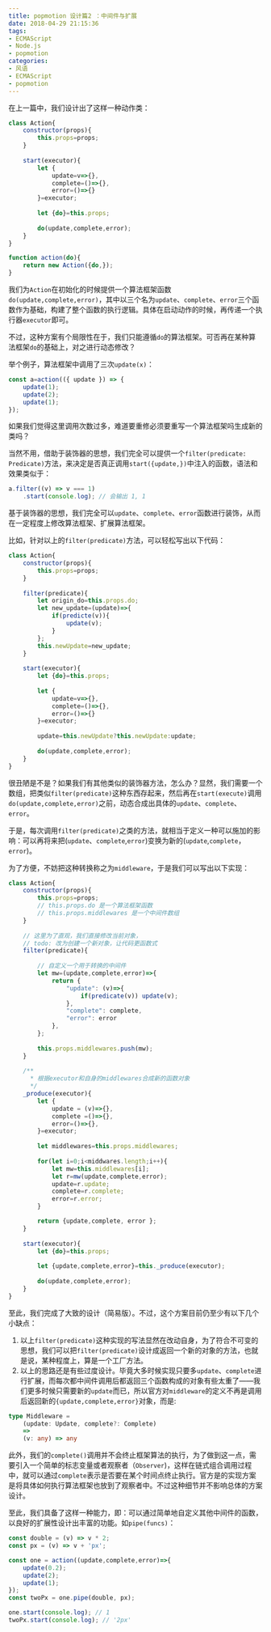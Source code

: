 ```yaml
---
title: popmotion 设计篇2 ：中间件与扩展
date: 2018-04-29 21:15:36
tags:
- ECMAScript
- Node.js
- popmotion
categories:
- 风语
- ECMAScript
- popmotion
---
```


在上一篇中，我们设计出了这样一种动作类：
```JavaScript
class Action{
    constructor(props){
        this.props=props;
    }
    
    start(executor){
        let {
            update=v=>{},
            complete=()=>{},
            error=()=>{}
        }=executor;
        
        let {do}=this.props;
        
        do(update,complete,error);
    }
}

function action(do){
    return new Action({do,});
}
```
我们为`Action`在初始化的时候提供一个算法框架函数`do(update,complete,error)`，其中以三个名为`update`、`complete`、`error`三个函数作为基础，构建了整个函数的执行逻辑。具体在启动动作的时候，再传递一个执行器`executor`即可。

不过，这种方案有个局限性在于，我们只能遵循`do`的算法框架。可否再在某种算法框架`do`的基础上，对之进行动态修改？<!--more-->

举个例子，算法框架中调用了三次`update(x)`：
```javascript
const a=action(({ update }) => {
    update(1);
    update(2);
    update(1);
});

```
如果我们觉得这里调用次数过多，难道要重修必须要重写一个算法框架吗生成新的类吗？

当然不用，借助于装饰器的思想，我们完全可以提供一个`filter(predicate: Predicate)`方法，来决定是否真正调用`start({update,})`中注入的函数，语法和效果类似于：
```javascript
a.filter((v) => v === 1)
    .start(console.log); // 会输出 1, 1
```

基于装饰器的思想，我们完全可以`update`、`complete`、`error`函数进行装饰，从而在一定程度上修改算法框架、扩展算法框架。

比如，针对以上的`filter(predicate)`方法，可以轻松写出以下代码：
```javascript
class Action{
    constructor(props){
        this.props=props;
    }
    
    filter(predicate){
        let origin_do=this.props.do;
        let new_update=(update)=>{
            if(predicte(v)){
                update(v);
            }
        };
        this.newUpdate=new_update;
    }
    
    start(executor){
        let {do}=this.props;
        
        let {
            update=v=>{},
            complete=()=>{},
            error=()=>{}
        }=executor;
        
        update=this.newUpdate?this.newUpdate:update;
        
        do(update,complete,error);
    }
}
```
很丑陋是不是？如果我们有其他类似的装饰器方法，怎么办？显然，我们需要一个数组，把类似`filter(predicate)`这种东西存起来，然后再在`start(execute)`调用`do(update,complete,error)`之前，动态合成出具体的`update`、`complete`、`error`。

于是，每次调用`filter(predicate)`之类的方法，就相当于定义一种可以施加的影响：可以再将来把(`update`、`complete`,`error`)变换为新的(`update`,`complete`，`error`)。

为了方便，不妨把这种转换称之为`middleware`，于是我们可以写出以下实现：

```javascript
class Action{
    constructor(props){
        this.props=props;
        // this.props.do 是一个算法框架函数
        // this.props.middlewares 是一个中间件数组
    }
    
    // 这里为了直观，我们直接修改当前对象，
    // todo: 改为创建一个新对象，让代码更函数式
    filter(predicate){
    
        // 自定义一个用于转换的中间件
        let mw=(update,complete,error)=>{
            return {
                "update": (v)=>{
                    if(predicate(v)) update(v); 
                },
                "complete": complete,
                "error": error
            },
        };
        
        this.props.middlewares.push(mw);
    }
    
    /**
      * 根据executor和自身的middlewares合成新的函数对象
      */
    _produce(executor){
        let {
            update = (v)=>{},
            complete =()=>{},
            error=()=>{},
        }=executor;
        
        let middlewares=this.props.middlewares;
        
        for(let i=0;i<middwares.length;i++){
            let mw=this.middlewares[i];
            let r=mw(update,complete,error);
            update=r.update;     
            complete=r.complete;
            error=r.error;
        }

        return {update,complete, error };
    }
    
    start(executor){
        let {do}=this.props;
        
        let {update,complete,error}=this._produce(executor);
        
        do(update,complete,error);
    }
}
```


至此，我们完成了大致的设计（简易版）。不过，这个方案目前仍至少有以下几个小缺点：

1. 以上`filter(predicate)`这种实现的写法显然在改动自身，为了符合不可变的思想，我们可以把`filter(predicate)`设计成返回一个新的对象的方法，也就是说，某种程度上，算是一个工厂方法。
2. 以上的思路还是有些过度设计。毕竟大多时候实现只要多`update`、`complete`进行扩展，而每次都中间件调用后都返回三个函数构成的对象有些太重了——我们更多时候只需要新的`update`而已，所以官方对`middleware`的定义不再是调用后返回新的`{update,complete,error}`对象，而是:
```typescript
type Middleware = 
    (update: Update, complete?: Complete) 
    => 
    (v: any) => any
```
此外，我们的`complete()`调用并不会终止框架算法的执行，为了做到这一点，需要引入一个简单的标志变量或者观察者（`Observer`)，这样在链式组合调用过程中，就可以通过`complete`表示是否要在某个时间点终止执行。官方是的实现方案是将具体如何执行算法框架也放到了观察者中。不过这种细节并不影响总体的方案设计。

至此，我们具备了这样一种能力，即：可以通过简单地自定义其他中间件的函数，以良好的扩展性设计出丰富的功能。如`pipe(funcs)`：
```javascript
const double = (v) => v * 2;
const px = (v) => v + 'px';

const one = action((update,complete,error)=>{
    update(0.2);
    update(2);
    update(1);
});
const twoPx = one.pipe(double, px);

one.start(console.log); // 1
twoPx.start(console.log); // '2px'
```